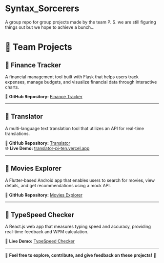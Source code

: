 # Syntax_Sorcerers
A group repo for group projects made by the team P. S. we are still figuring things out but we hope to achieve a bunch...
# 🚀 Team Projects

## 📌 Finance Tracker
A financial management tool built with Flask that helps users track expenses, manage budgets, and visualize financial data through interactive charts.

🔗 **GitHub Repository:** [Finance Tracker](https://github.com/purushottamnar/Finance_Tracker)

---

## 📌 Translator
A multi-language text translation tool that utilizes an API for real-time translations.

🔗 **GitHub Repository:** [Translator](https://github.com/Dhruv-200/Translator)  
🌐 **Live Demo:** [translator-pi-ten.vercel.app](https://translator-pi-ten.vercel.app)

---

## 📌 Movies Explorer
A Flutter-based Android app that enables users to search for movies, view details, and get recommendations using a mock API.

🔗 **GitHub Repository:** [Movies Explorer](https://github.com/purushottamnar/movies_explorer)

---

## 📌 TypeSpeed Checker
A React.js web app that measures typing speed and accuracy, providing real-time feedback and WPM calculation.

🔗 **Live Demo:** [TypeSpeed Checker](https://speedtyping170805.web.app/)

---

📢 **Feel free to explore, contribute, and give feedback on these projects!** 🎯
